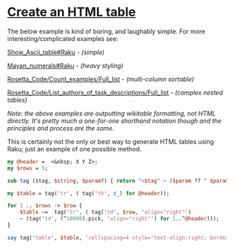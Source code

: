 [1]: https://rosettacode.org/wiki/Create_an_HTML_table

# [Create an HTML table][1]





The below example is kind of boring, and laughably simple. For more interesting/complicated examples see:



[Show_Ascii_table#Raku](https://rosettacode.org/wiki/Show_Ascii_table#Raku) - *(simple)*

[Mayan_numerals#Raku](https://rosettacode.org/wiki/Mayan_numerals#Raku) - *(heavy styling)*

[Rosetta_Code/Count_examples/Full_list](https://rosettacode.org/wiki/Rosetta_Code/Count_examples/Full_list) - *(multi-column sortable)*

[Rosetta_Code/List_authors_of_task_descriptions/Full_list](https://rosettacode.org/wiki/Rosetta_Code/List_authors_of_task_descriptions/Full_list) - *(complex nested tables)*



*Note: the above examples are outputting wikitable formatting, not HTML directly. It's pretty much a one-for-one shorthand notation though and the principles and process are the same.*





This is certainly not the only or best way to generate HTML tables using Raku; just an example of one possible method.

```perl
my @header =  <&nbsp; X Y Z>;
my $rows = 5;

sub tag ($tag, $string, $param?) { return "<$tag" ~ ($param ?? " $param" !! '') ~ ">$string" ~ "</$tag>" };

my $table = tag('tr', ( tag('th', $_) for @header));

for 1 .. $rows -> $row { 
    $table ~=  tag('tr', ( tag('td', $row, 'align="right"')
    ~ (tag('td', (^10000).pick, 'align="right"') for 1..^@header)));  
}

say tag('table', $table, 'cellspacing=4 style="text-align:right; border: 1px solid;"');
```
